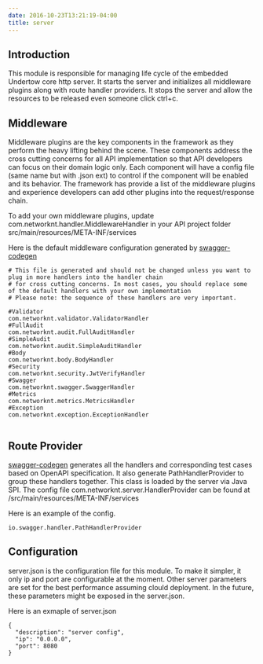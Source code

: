 ```yaml
---
date: 2016-10-23T13:21:19-04:00
title: server
---
```


## Introduction

This module is responsible for managing life cycle of the embedded Undertow core http server. It starts the
server and initializes all middleware plugins along with route handler providers. It stops the server and
allow the resources to be released even someone click ctrl+c.



## Middleware

Middleware plugins are the key components in the framework as they perform the heavy lifting behind the
scene. These components address the cross cutting concerns for all API implementation so that API developers
can focus on their domain logic only. Each component will have a config file (same name but with .json ext)
to control if the component will be enabled and its behavior. The framework has provide a list of the
middleware plugins and experience developers can add other plugins into the request/response chain.

To add your own middleware plugins, update com.networknt.handler.MiddlewareHandler in
your API project folder src/main/resources/META-INF/services

Here is the default middleware configuration generated by [swagger-codegen](https://github.com/networknt/swagger-codegen)

```
# This file is generated and should not be changed unless you want to plug in more handlers into the handler chain
# for cross cutting concerns. In most cases, you should replace some of the default handlers with your own implementation
# Please note: the sequence of these handlers are very important.

#Validator
com.networknt.validator.ValidatorHandler
#FullAudit
com.networknt.audit.FullAuditHandler
#SimpleAudit
com.networknt.audit.SimpleAuditHandler
#Body
com.networknt.body.BodyHandler
#Security
com.networknt.security.JwtVerifyHandler
#Swagger
com.networknt.swagger.SwaggerHandler
#Metrics
com.networknt.metrics.MetricsHandler
#Exception
com.networknt.exception.ExceptionHandler


```


## Route Provider

[swagger-codegen](https://github.com/networknt/swagger-codegen) generates all the handlers and corresponding
test cases based on OpenAPI specification. It also generate PathHandlerProvider to group these handlers
together. This class is loaded by the server via Java SPI. The config file
com.networknt.server.HandlerProvider can be found at /src/main/resources/META-INF/services

Here is an example of the config.

```
io.swagger.handler.PathHandlerProvider

```

## Configuration

server.json is the configuration file for this module. To make it simpler, it only ip and port are
configurable at the moment. Other server parameters are set for the best performance assuming clould
deployment. In the future, these parameters might be exposed in the server.json.

Here is an exmaple of server.json

```
{
  "description": "server config",
  "ip": "0.0.0.0",
  "port": 8080
}

```
